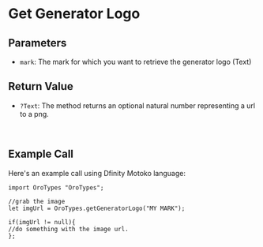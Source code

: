 # Get Generator Logo

## Parameters

- `mark`: The mark for which you want to retrieve the generator logo (Text)

## Return Value

- `?Text`: The method returns an optional natural number representing a url to a png.

&nbsp;

## Example Call

Here's an example call using Dfinity Motoko language:

```Motoko
import OroTypes "OroTypes";

//grab the image
let imgUrl = OroTypes.getGeneratorLogo("MY MARK");

if(imgUrl != null){
//do something with the image url.
};
```